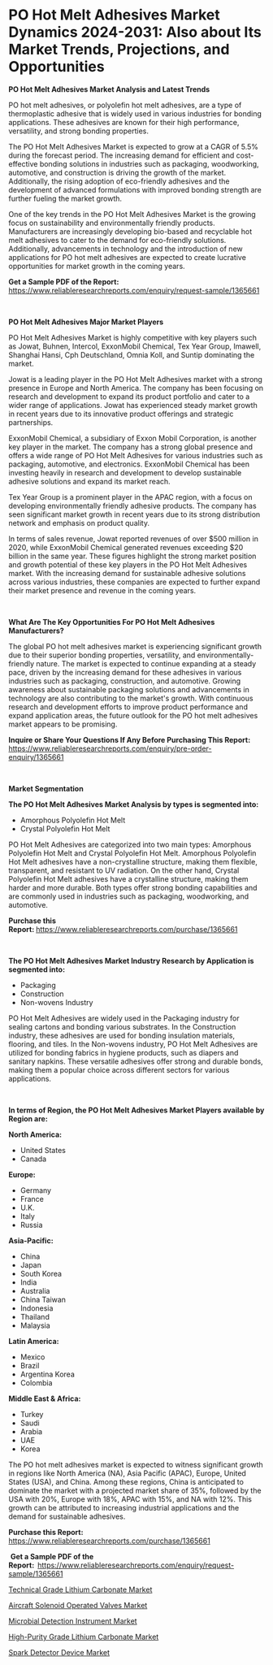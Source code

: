 <p><h1>PO Hot Melt Adhesives Market Dynamics 2024-2031: Also about Its Market Trends, Projections, and Opportunities</h1></p><p><strong>PO Hot Melt Adhesives Market Analysis and Latest Trends</strong></p>
<p><p>PO hot melt adhesives, or polyolefin hot melt adhesives, are a type of thermoplastic adhesive that is widely used in various industries for bonding applications. These adhesives are known for their high performance, versatility, and strong bonding properties. </p><p>The PO Hot Melt Adhesives Market is expected to grow at a CAGR of 5.5% during the forecast period. The increasing demand for efficient and cost-effective bonding solutions in industries such as packaging, woodworking, automotive, and construction is driving the growth of the market. Additionally, the rising adoption of eco-friendly adhesives and the development of advanced formulations with improved bonding strength are further fueling the market growth.</p><p>One of the key trends in the PO Hot Melt Adhesives Market is the growing focus on sustainability and environmentally friendly products. Manufacturers are increasingly developing bio-based and recyclable hot melt adhesives to cater to the demand for eco-friendly solutions. Additionally, advancements in technology and the introduction of new applications for PO hot melt adhesives are expected to create lucrative opportunities for market growth in the coming years.</p></p>
<p><strong>Get a Sample PDF of the Report:&nbsp;</strong> <a href="https://www.reliableresearchreports.com/enquiry/request-sample/1365661">https://www.reliableresearchreports.com/enquiry/request-sample/1365661</a></p>
<p>&nbsp;</p>
<p><strong>PO Hot Melt Adhesives Major Market Players</strong></p>
<p><p>PO Hot Melt Adhesives Market is highly competitive with key players such as Jowat, Buhnen, Intercol, ExxonMobil Chemical, Tex Year Group, Imawell, Shanghai Hansi, Cph Deutschland, Omnia Koll, and Suntip dominating the market.</p><p>Jowat is a leading player in the PO Hot Melt Adhesives market with a strong presence in Europe and North America. The company has been focusing on research and development to expand its product portfolio and cater to a wider range of applications. Jowat has experienced steady market growth in recent years due to its innovative product offerings and strategic partnerships.</p><p>ExxonMobil Chemical, a subsidiary of Exxon Mobil Corporation, is another key player in the market. The company has a strong global presence and offers a wide range of PO Hot Melt Adhesives for various industries such as packaging, automotive, and electronics. ExxonMobil Chemical has been investing heavily in research and development to develop sustainable adhesive solutions and expand its market reach.</p><p>Tex Year Group is a prominent player in the APAC region, with a focus on developing environmentally friendly adhesive products. The company has seen significant market growth in recent years due to its strong distribution network and emphasis on product quality.</p><p>In terms of sales revenue, Jowat reported revenues of over $500 million in 2020, while ExxonMobil Chemical generated revenues exceeding $20 billion in the same year. These figures highlight the strong market position and growth potential of these key players in the PO Hot Melt Adhesives market. With the increasing demand for sustainable adhesive solutions across various industries, these companies are expected to further expand their market presence and revenue in the coming years.</p></p>
<p>&nbsp;</p>
<p><strong>What Are The Key Opportunities For PO Hot Melt Adhesives Manufacturers?</strong></p>
<p><p>The global PO hot melt adhesives market is experiencing significant growth due to their superior bonding properties, versatility, and environmentally-friendly nature. The market is expected to continue expanding at a steady pace, driven by the increasing demand for these adhesives in various industries such as packaging, construction, and automotive. Growing awareness about sustainable packaging solutions and advancements in technology are also contributing to the market's growth. With continuous research and development efforts to improve product performance and expand application areas, the future outlook for the PO hot melt adhesives market appears to be promising.</p></p>
<p><strong>Inquire or Share Your Questions If Any Before Purchasing This Report:</strong> <a href="https://www.reliableresearchreports.com/enquiry/pre-order-enquiry/1365661">https://www.reliableresearchreports.com/enquiry/pre-order-enquiry/1365661</a></p>
<p>&nbsp;</p>
<p><strong>Market Segmentation</strong></p>
<p><strong>The PO Hot Melt Adhesives Market Analysis by types is segmented into:</strong></p>
<p><ul><li>Amorphous Polyolefin Hot Melt</li><li>Crystal Polyolefin Hot Melt</li></ul></p>
<p><p>PO Hot Melt Adhesives are categorized into two main types: Amorphous Polyolefin Hot Melt and Crystal Polyolefin Hot Melt. Amorphous Polyolefin Hot Melt adhesives have a non-crystalline structure, making them flexible, transparent, and resistant to UV radiation. On the other hand, Crystal Polyolefin Hot Melt adhesives have a crystalline structure, making them harder and more durable. Both types offer strong bonding capabilities and are commonly used in industries such as packaging, woodworking, and automotive.</p></p>
<p><strong>Purchase this Report:&nbsp;</strong><a href="https://www.reliableresearchreports.com/purchase/1365661">https://www.reliableresearchreports.com/purchase/1365661</a></p>
<p>&nbsp;</p>
<p><strong>The PO Hot Melt Adhesives Market Industry Research by Application is segmented into:</strong></p>
<p><ul><li>Packaging</li><li>Construction</li><li>Non-wovens Industry</li></ul></p>
<p><p>PO Hot Melt Adhesives are widely used in the Packaging industry for sealing cartons and bonding various substrates. In the Construction industry, these adhesives are used for bonding insulation materials, flooring, and tiles. In the Non-wovens industry, PO Hot Melt Adhesives are utilized for bonding fabrics in hygiene products, such as diapers and sanitary napkins. These versatile adhesives offer strong and durable bonds, making them a popular choice across different sectors for various applications.</p></p>
<p>&nbsp;</p>
<p><strong>In terms of Region, the PO Hot Melt Adhesives Market Players available by Region are:</strong></p>
<p>
    <p> <strong> North America: </strong>
        <ul>
            <li>United States</li>
            <li>Canada</li>
        </ul>
        </p> 
    <p> <strong> Europe: </strong>
        <ul>
            <li>Germany</li>
            <li>France</li>
            <li>U.K.</li>
            <li>Italy</li>
            <li>Russia</li>
        </ul>
        </p> 
    <p> <strong> Asia-Pacific: </strong>
        <ul>
            <li>China</li>
            <li>Japan</li>
            <li>South Korea</li>
            <li>India</li>
            <li>Australia</li>
            <li>China Taiwan</li>
            <li>Indonesia</li>
            <li>Thailand</li>
            <li>Malaysia</li>
        </ul>
        </p> 
    <p> <strong> Latin America: </strong>
        <ul>
            <li>Mexico</li>
            <li>Brazil</li>
            <li>Argentina Korea</li>
            <li>Colombia</li>
        </ul>
        </p> 
    <p> <strong> Middle East & Africa: </strong>
        <ul>
            <li>Turkey</li>
            <li>Saudi</li>
            <li>Arabia</li>
            <li>UAE</li>
            <li>Korea</li>
        </ul>
    </p>
    </p>
<p><p>The PO hot melt adhesives market is expected to witness significant growth in regions like North America (NA), Asia Pacific (APAC), Europe, United States (USA), and China. Among these regions, China is anticipated to dominate the market with a projected market share of 35%, followed by the USA with 20%, Europe with 18%, APAC with 15%, and NA with 12%. This growth can be attributed to increasing industrial applications and the demand for sustainable adhesives.</p></p>
<p><strong>Purchase this Report: </strong><a href="https://www.reliableresearchreports.com/purchase/1365661">https://www.reliableresearchreports.com/purchase/1365661</a></p>
<p>&nbsp;<strong>Get a Sample PDF of the Report:&nbsp;&nbsp;</strong><a href="https://www.reliableresearchreports.com/enquiry/request-sample/1365661">https://www.reliableresearchreports.com/enquiry/request-sample/1365661</a></p>
<p><strong></strong></p>
<p><p><a href="https://github.com/Glendatilghmankmgz0rbhwpy/Market-Research-Report-List-1/blob/main/technical-grade-lithium-carbonate-market.md">Technical Grade Lithium Carbonate Market</a></p><p><a href="https://medium.com/@mildredlawson1937/aircraft-solenoid-operated-valves-market-the-key-to-successful-business-strategy-forecast-till-2c47a0f31c1b">Aircraft Solenoid Operated Valves Market</a></p><p><a href="https://medium.com/@mildredlawson1937/microbial-detection-instrument-market-analysis-its-cagr-market-segmentation-and-global-industry-86291315c8da">Microbial Detection Instrument Market</a></p><p><a href="https://github.com/dx0328/Market-Research-Report-List-1/blob/main/high-purity-grade-lithium-carbonate-market.md">High-Purity Grade Lithium Carbonate Market</a></p><p><a href="https://medium.com/@mildredlawson1937/spark-detector-device-market-trends-and-market-analysis-forecasted-for-period-2024-2031-3664a6bca5c6">Spark Detector Device Market</a></p></p>